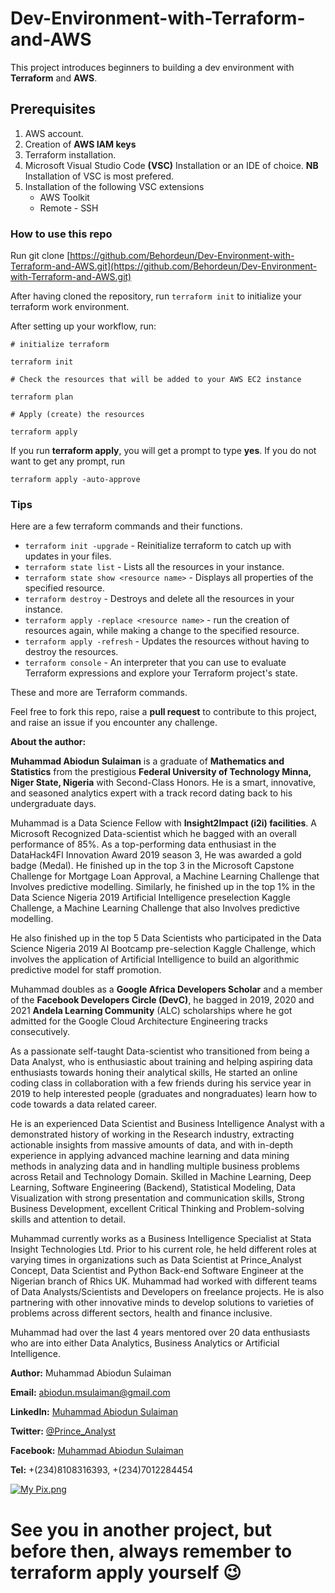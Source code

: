 # Dev-Environment-with-Terraform-and-AWS

This project introduces beginners to building a dev environment with **Terraform** and **AWS**.

## Prerequisites

1. AWS account.
2. Creation of **AWS IAM keys**
3. Terraform installation.
4. Microsoft Visual Studio Code **(VSC)** Installation or an IDE of choice.
   **NB**
   Installation of VSC is most prefered.
5. Installation of the following VSC extensions
   - AWS Toolkit
   - Remote - SSH

### How to use this repo

Run git clone [https://github.com/Behordeun/Dev-Environment-with-Terraform-and-AWS.git](https://github.com/Behordeun/Dev-Environment-with-Terraform-and-AWS.git)

After having cloned the repository, run `terraform init` to initialize your terraform work environment.

After setting up your workflow, run:

```
# initialize terraform

terraform init
```

```
# Check the resources that will be added to your AWS EC2 instance

terraform plan
```

```
# Apply (create) the resources

terraform apply
```

If you run **terraform apply**, you will get a prompt to type **yes**. If you do not want to get any prompt, run

```
terraform apply -auto-approve
```

### Tips

Here are a few terraform commands and their functions.

* `terraform init -upgrade` - Reinitialize terraform to catch up with updates in your files.
* `terraform state list` - Lists all the resources in your instance.
* `terraform state show <resource name>` - Displays all properties of the specified resource.
* `terraform destroy` - Destroys and delete all the resources in your instance.
* `terraform apply -replace <resource name>` - run the creation of resources again, while making a change to the specified resource.
* `terraform apply -refresh` - Updates the resources without having to destroy the resources.
* `terraform console` - An interpreter that you can use to evaluate Terraform expressions and explore your Terraform project's state.

These and more are Terraform commands.

Feel free to fork this repo, raise a **pull request** to contribute to this project, and raise an issue if you encounter any challenge.

__About the author:__

**Muhammad Abiodun Sulaiman** is a graduate of **Mathematics and Statistics** from the prestigious **Federal University of Technology Minna, Niger State, Nigeria** with Second-Class Honors. He is a smart, innovative, and seasoned analytics expert with a track record dating back to his undergraduate days.

Muhammad is a Data Science Fellow with **Insight2Impact (i2i) facilities**. A Microsoft Recognized Data-scientist which he bagged with an overall performance of 85%.  As a top-performing data enthusiast in the DataHack4FI Innovation Award 2019 season 3, He was awarded a gold badge (Medal). He finished up in the top 3 in the Microsoft Capstone Challenge for Mortgage Loan Approval, a Machine Learning Challenge that Involves predictive modelling. Similarly, he finished up in the top 1% in the Data Science Nigeria 2019 Artificial Intelligence preselection Kaggle Challenge, a Machine Learning Challenge that also Involves predictive modelling.

He also finished up in the top 5 Data Scientists who participated in the Data Science Nigeria 2019 AI Bootcamp pre-selection Kaggle Challenge, which involves the application of Artificial Intelligence to build an algorithmic predictive model for staff promotion.

Muhammad doubles as a **Google Africa Developers Scholar** and a member of the **Facebook Developers Circle (DevC)**, he bagged in 2019, 2020 and 2021 **Andela Learning Community** (ALC) scholarships where he got admitted for the Google Cloud Architecture Engineering tracks consecutively.

 As a passionate self-taught Data-scientist who transitioned from being a Data Analyst, who is enthusiastic about training and helping aspiring data enthusiasts towards honing their analytical skills, He started an online coding class in collaboration with a few friends during his service year in 2019 to help interested people (graduates and nongraduates) learn how to code towards a data related career.

He is an experienced Data Scientist and Business Intelligence Analyst with a demonstrated history of working in the Research industry, extracting actionable insights from massive amounts of data, and with in-depth experience in applying advanced machine learning and data mining methods in analyzing data and in handling multiple business problems across Retail and Technology Domain. Skilled in Machine Learning, Deep Learning, Software Engineering (Backend), Statistical Modeling, Data Visualization with strong presentation and communication skills, Strong Business Development, excellent Critical Thinking and Problem-solving skills and attention to detail.

Muhammad currently works as a Business Intelligence Specialist at Stata Insight Technologies Ltd. Prior to his current role, he held different roles at varying times in organizations such as Data Scientist at Prince_Analyst Concept, Data Scientist and Python Back-end Software Engineer at the Nigerian branch of Rhics UK. Muhammad had worked with different teams of Data Analysts/Scientists and Developers on freelance projects. He is also partnering with other innovative minds to develop solutions to varieties of problems across different sectors, health and finance inclusive.

Muhammad had over the last 4 years mentored over 20 data enthusiasts who are into either Data Analytics,  Business Analytics or Artificial Intelligence.

__Author:__ Muhammad Abiodun Sulaiman

__Email:__ abiodun.msulaiman@gmail.com

__LinkedIn:__ [Muhammad Abiodun Sulaiman](https://www.linkedin.com/in/muhammad-abiodun-sulaiman)

__Twitter:__ [@Prince_Analyst](https://www.twitter.com/Prince_Analyst)

__Facebook:__ [Muhammad Abiodun Sulaiman](https://www.facebook.com/muhammad.herbehordeun)

__Tel:__ +(234)8108316393, +(234)7012284454

[![My Pix.png](https://user-images.githubusercontent.com/45925374/140731559-e56f334c-8e89-48b8-92f7-fbe66a7447d9.png)](https://user-images.githubusercontent.com/45925374/140731559-e56f334c-8e89-48b8-92f7-fbe66a7447d9.png)

# See you in another project, but before then, always remember to terraform apply yourself 😉
